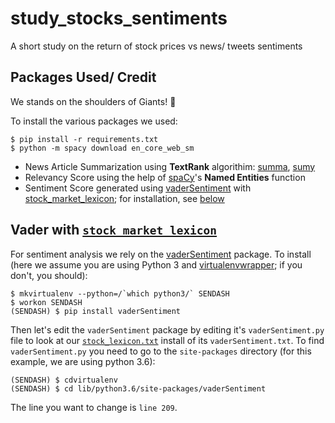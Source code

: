 # study_stocks_sentiments
A short study on the return of stock prices vs news/ tweets sentiments

## Packages Used/ Credit
We stands on the shoulders of Giants! :muscle:

To install the various packages we used:
```
$ pip install -r requirements.txt
$ python -m spacy download en_core_web_sm
```

* News Article Summarization using **TextRank** algorithim: [summa](https://github.com/summanlp/textrank), [sumy](https://github.com/miso-belica/sumy)
* Relevancy Score using the help of [spaCy](https://spacy.io/usage/linguistic-features#section-named-entities)'s **Named Entities** function
* Sentiment Score generated using [vaderSentiment](https://github.com/cjhutto/vaderSentiment) with [stock_market_lexicon](https://github.com/nunomroliveira/stock_market_lexicon); for installation, see [below]()

## Vader with [`stock_market_lexicon`](https://github.com/nunomroliveira/stock_market_lexicon)
For sentiment analysis we rely on the [vaderSentiment](https://github.com/cjhutto/vaderSentiment) package. To install (here we assume you are using Python 3 and [virtualenvwrapper](https://virtualenvwrapper.readthedocs.io/en/latest/); if you don't, you should):  
```
$ mkvirtualenv --python=/`which python3/` SENDASH
$ workon SENDASH
(SENDASH) $ pip install vaderSentiment
```

Then let's edit the `vaderSentiment` package by editing it's `vaderSentiment.py` file to look at our [`stock_lexicon.txt`](resources/stock_lexicon.txt) install of its `vaderSentiment.txt`. To find `vaderSentiment.py` you need to go to the `site-packages` directory (for this example, we are using python 3.6):
```
(SENDASH) $ cdvirtualenv
(SENDASH) $ cd lib/python3.6/site-packages/vaderSentiment
```  
The line you want to change is `line 209`.
